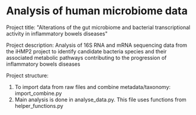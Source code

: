 # Analysis of human microbiome data

Project title: "Alterations of the gut microbiome and bacterial transcriptional activity in inflammatory bowels diseases"

Project description: Analysis of 16S RNA and mRNA sequencing data from the iHMP2
project to identify candidate bacteria species and their associated metabolic pathways contributing
to the progression of inflammatory bowels diseases

Project structure:

1. To import data from raw files and combine metadata/taxonomy: import_combine.py
2. Main analysis is done in analyse_data.py. This file uses functions from
helper_functions.py
